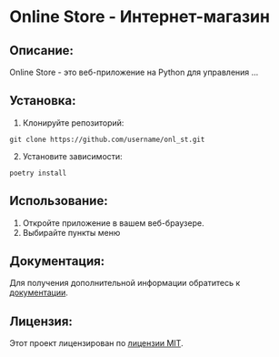 # Online Store - Интернет-магазин

## Описание:

Online Store - это веб-приложение на Python для управления ...

## Установка:

1. Клонируйте репозиторий:
```
git clone https://github.com/username/onl_st.git
```
2. Установите зависимости:
```
poetry install
```
## Использование:

1. Откройте приложение в вашем веб-браузере.
2. Выбирайте пункты меню


## Документация:

Для получения дополнительной информации обратитесь к [документации](docs/README.md).

## Лицензия:

Этот проект лицензирован по [лицензии MIT](LICENSE).

